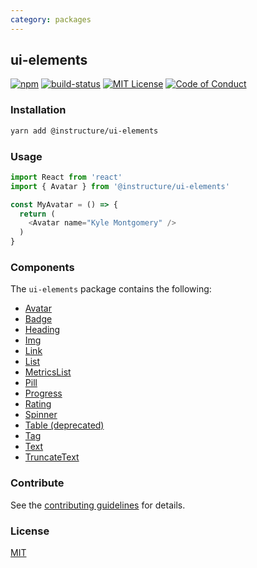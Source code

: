 ```yaml
---
category: packages
---
```


## ui-elements

[![npm][npm]][npm-url]
[![build-status][build-status]][build-status-url]
[![MIT License][license-badge]][LICENSE]
[![Code of Conduct][coc-badge]][coc]


### Installation

```sh
yarn add @instructure/ui-elements
```

### Usage

```js
import React from 'react'
import { Avatar } from '@instructure/ui-elements'

const MyAvatar = () => {
  return (
    <Avatar name="Kyle Montgomery" />
  )
}
```

### Components
The `ui-elements` package contains the following:
- [Avatar](#Avatar)
- [Badge](#Badge)
- [Heading](#Heading)
- [Img](#Img)
- [Link](#Link)
- [List](#List)
- [MetricsList](#MetricsList)
- [Pill](#Pill)
- [Progress](#Progress)
- [Rating](#Rating)
- [Spinner](#Spinner)
- [Table (deprecated)](#DeprecatedTable)
- [Tag](#Tag)
- [Text](#Text)
- [TruncateText](#TruncateText)

### Contribute

See the [contributing guidelines](#contributing) for details.

### License

[MIT](LICENSE)

[npm]: https://img.shields.io/npm/v/@instructure/ui-elements.svg
[npm-url]: https://npmjs.com/package/@instructure/ui-elements

[build-status]: https://travis-ci.org/instructure/instructure-ui.svg?branch=master
[build-status-url]: https://travis-ci.org/instructure/instructure-ui "Travis CI"

[license-badge]: https://img.shields.io/npm/l/instructure-ui.svg?style=flat-square
[license]: https://github.com/instructure/instructure-ui/blob/master/LICENSE

[coc-badge]: https://img.shields.io/badge/code%20of-conduct-ff69b4.svg?style=flat-square
[coc]: https://github.com/instructure/instructure-ui/blob/master/CODE_OF_CONDUCT.md
